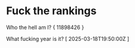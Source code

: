 # Fuck the rankings

Who the hell am I?
{ 11898426 }

What fucking year is it?
[ 2025-03-18T19:50:00Z ]
